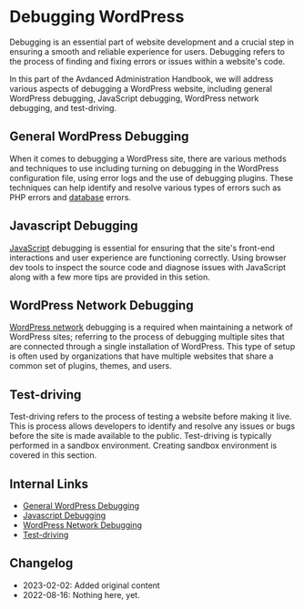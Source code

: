 # Debugging WordPress

Debugging is an essential part of website development and a crucial step in ensuring a smooth and reliable experience for users. Debugging refers to the process of finding and fixing errors or issues within a website's code. 

In this part of the Avdanced Administration Handbook, we will address various aspects of debugging a WordPress website, including general WordPress debugging, JavaScript debugging, WordPress network debugging, and test-driving.

## General WordPress Debugging

When it comes to debugging a WordPress site, there are various methods and techniques to use including turning on debugging in the WordPress configuration file, using error logs and the use of debugging plugins. These techniques can help identify and resolve various types of errors such as PHP errors and [database](https://codex.wordpress.org/Database_Description) errors.

## Javascript Debugging

[JavaScript](https://codex.wordpress.org/Using_Javascript) debugging is essential for ensuring that the site's front-end interactions and user experience are functioning correctly. Using browser dev tools to inspect the source code and diagnose issues with JavaScript along with a few more tips are provided in this setion.

## WordPress Network Debugging

[WordPress network](https://wordpress.org/documentation/article/multisite-network-administration/) debugging is a required when maintaining a network of WordPress sites; referring to the process of debugging multiple sites that are connected through a single installation of WordPress. This type of setup is often used by organizations that have multiple websites that share a common set of plugins, themes, and users. 

## Test-driving
Test-driving refers to the process of testing a website before making it live. This is  process allows developers to identify and resolve any issues or bugs before the site is made available to the public. Test-driving is typically performed in a sandbox environment. Creating sandbox environment is covered in this section.

## Internal Links
- [General WordPress Debugging](https://github.com/WordPress/Advanced-administration-handbook/blob/main/debug/debug-wordpress.md)
- [Javascript Debugging](https://github.com/WordPress/Advanced-administration-handbook/blob/main/debug/debug-javascript.md)
- [WordPress Network Debugging](https://github.com/WordPress/Advanced-administration-handbook/blob/main/debug/debug-network.md)
- [Test-driving](https://github.com/WordPress/Advanced-administration-handbook/blob/main/debug/test-driving.md)

## Changelog

- 2023-02-02: Added original content
- 2022-08-16: Nothing here, yet.
